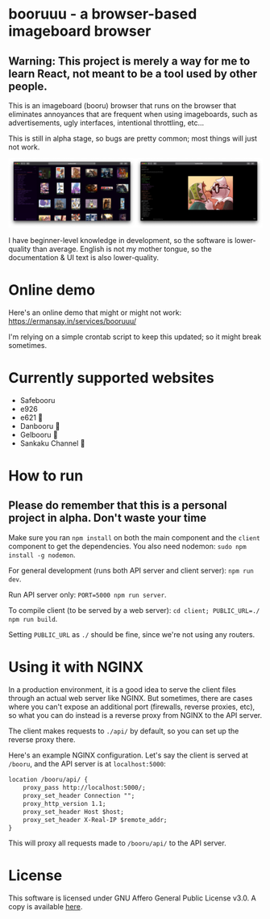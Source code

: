 # booruuu - a browser-based imageboard browser

## Warning: This project is merely a way for me to learn React, not meant to be a tool used by other people.

This is an imageboard (booru) browser that runs on the browser that eliminates annoyances that are frequent when using imageboards, such as advertisements, ugly interfaces, intentional throttling, etc...

This is still in alpha stage, so bugs are pretty common; most things will just not work.

![Screenshot](doc/screenshot.png)

I have beginner-level knowledge in development, so the software is lower-quality than average. English is not my mother tongue, so the documentation & UI text is also lower-quality.

# Online demo

Here's an online demo that might or might not work: https://ermansay.in/services/booruuu/

I'm relying on a simple crontab script to keep this updated; so it might break sometimes.

# Currently supported websites

-   Safebooru
-   e926
-   e621 🔞
-   Danbooru 🔞
-   Gelbooru 🔞
-   Sankaku Channel 🔞

# How to run

## Please do remember that this is a personal project in alpha. Don't waste your time

Make sure you ran `npm install` on both the main component and the `client` component to get the dependencies.
You also need nodemon: `sudo npm install -g nodemon`.

For general development (runs both API server and client server): `npm run dev`.

Run API server only: `PORT=5000 npm run server`.

To compile client (to be served by a web server): `cd client; PUBLIC_URL=./ npm run build`.

Setting `PUBLIC_URL` as `./` should be fine, since we're not using any routers.

# Using it with NGINX

In a production environment, it is a good idea to serve the client files through an actual web server like NGINX. But sometimes, there are cases where you can't expose an additional port (firewalls, reverse proxies, etc), so what you can do instead is a reverse proxy from NGINX to the API server.

The client makes requests to `./api/` by default, so you can set up the reverse proxy there.

Here's an example NGINX configuration. Let's say the client is served at `/booru`, and the API server is at `localhost:5000`:

```
location /booru/api/ {
	proxy_pass http://localhost:5000/;
	proxy_set_header Connection "";
	proxy_http_version 1.1;
	proxy_set_header Host $host;
	proxy_set_header X-Real-IP $remote_addr;
}
```

This will proxy all requests made to `/booru/api/` to the API server.

# License

This software is licensed under GNU Affero General Public License v3.0. A copy is available [here](LICENSE).

